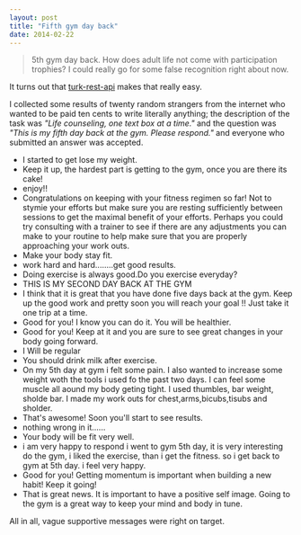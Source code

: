 ```yaml
---
layout: post
title: "Fifth gym day back"
date: 2014-02-22
---
```


   > 5th gym day back. How does adult life not come with participation trophies? I could really go for some false recognition right about now.

It turns out that <a href="https://github.com/lsb/turk-rest-api">turk-rest-api</a> makes that really easy.

I collected some results of twenty random strangers from the internet who wanted to be paid ten cents to write literally anything; the description of the task was _"Life counseling, one text box at a time."_ and the question was _"This is my fifth day back at the gym. Please respond."_ and everyone who submitted an answer was accepted.

  * I started to get lose my weight.
  * Keep it up, the hardest part is getting to the gym, once you are there its cake!
  * enjoy!!
  * Congratulations on keeping with your fitness regimen so far! Not to stymie your efforts but make sure you are resting sufficiently between sessions to get the maximal benefit of your efforts. Perhaps you could try consulting with a trainer to see if there are any adjustments you can make to your routine to help make sure that you are properly approaching your work outs.
  * Make your body stay fit.
  * work hard and hard........get good results.
  * Doing exercise is always good.Do you exercise everyday?
  * THIS IS MY SECOND DAY BACK AT THE GYM
  * I think that it is great that you have done five days back at the gym. Keep up the good work and pretty soon you will reach your goal !! Just take it one trip at a time.
  * Good for you! I know you can do it. You will be healthier.
  * Good for you!  Keep at it and you are sure to see great changes in your body going forward.
  * I Will be regular
  * You should drink milk after exercise.
  * On my 5th day at gym i felt some pain. I also wanted to increase some weight woth the tools i used fo the past two days. I can feel some muscle all aound my body geting tight. I used thumbles, bar weight, sholde bar. I made my work outs for chest,arms,bicubs,tisubs and sholder.
  * That's awesome! Soon you'll start to see results.
  * nothing wrong in it......
  * Your body will be fit very well.
  * i am very happy to respond i went to gym 5th day, it is very interesting do the gym, i liked the exercise, than i get the fitness. so i get back to gym at 5th day. i feel very happy.
  * Good for you! Getting momentum is important when building a new habit! Keep it going!
  * That is great news. It is important to have a positive self image. Going to the gym is a great way to keep your mind and body in tune.

All in all, vague supportive messages were right on target.